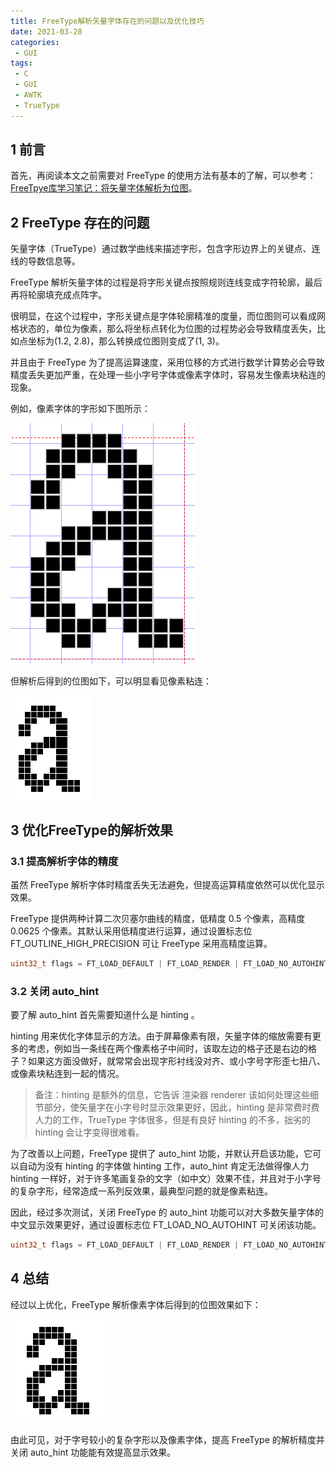 ```yaml
---
title: FreeType解析矢量字体存在的问题以及优化技巧
date: 2021-03-28
categories:
 - GUI
tags:
 - C
 - GUI
 - AWTK
 - TrueType
---
```


## 1 前言

首先，再阅读本文之前需要对 FreeType 的使用方法有基本的了解，可以参考：[FreeTpye库学习笔记：将矢量字体解析为位图](./awtk_freetype_ttf.md)。

## 2 FreeType 存在的问题

矢量字体（TrueType）通过数学曲线来描述字形，包含字形边界上的关键点、连线的导数信息等。

FreeType 解析矢量字体的过程是将字形关键点按照规则连线变成字符轮廓，最后再将轮廓填充成点阵字。

很明显，在这个过程中，字形关键点是字体轮廓精准的度量，而位图则可以看成网格状态的，单位为像素，那么将坐标点转化为位图的过程势必会导致精度丢失，比如点坐标为(1.2, 2.8)，那么转换成位图则变成了(1, 3)。

并且由于 FreeType 为了提高运算速度，采用位移的方式进行数学计算势必会导致精度丢失更加严重，在处理一些小字号字体或像素字体时，容易发生像素块粘连的现象。

例如，像素字体的字形如下图所示：

![像素字体字形](./images/awtk_freetype_optimize/shape.png)

但解析后得到的位图如下，可以明显看见像素粘连：

![解析后得到的位图](./images/awtk_freetype_optimize/bitmap.png)

## 3 优化FreeType的解析效果

### 3.1 提高解析字体的精度

虽然 FreeType 解析字体时精度丢失无法避免，但提高运算精度依然可以优化显示效果。

FreeType 提供两种计算二次贝塞尔曲线的精度，低精度 0.5 个像素，高精度 0.0625 个像素。其默认采用低精度进行运算，通过设置标志位 FT\_OUTLINE\_HIGH\_PRECISION 可让 FreeType 采用高精度运算。

```c
uint32_t flags = FT_LOAD_DEFAULT | FT_LOAD_RENDER | FT_LOAD_NO_AUTOHINT | FT_OUTLINE_HIGH_PRECISION;
```

### 3.2 关闭 auto\_hint

要了解 auto\_hint 首先需要知道什么是 hinting 。

hinting 用来优化字体显示的方法。由于屏幕像素有限，矢量字体的缩放需要有更多的考虑，例如当一条线在两个像素格子中间时，该取左边的格子还是右边的格子？如果这方面没做好，就常常会出现字形衬线没对齐、或小字号字形歪七扭八、或像素块粘连到一起的情况。

> 备注：hinting 是额外的信息，它告诉 渲染器 renderer 该如何处理这些细节部分，使矢量字在小字号时显示效果更好，因此，hinting 是非常费时费人力的工作，TrueType 字体很多，但是有良好 hinting 的不多，拙劣的 hinting 会让字变得很难看。

为了改善以上问题，FreeType 提供了 auto\_hint 功能，并默认开启该功能，它可以自动为没有 hinting 的字体做 hinting 工作，auto\_hint 肯定无法做得像人力 hinting  一样好，对于许多笔画复杂的文字（如中文）效果不佳，并且对于小字号的复杂字形，经常造成一系列反效果，最典型问题的就是像素粘连。

因此，经过多次测试，关闭 FreeType 的 auto\_hint 功能可以对大多数矢量字体的中文显示效果更好，通过设置标志位 FT\_LOAD\_NO\_AUTOHINT 可关闭该功能。

```c
uint32_t flags = FT_LOAD_DEFAULT | FT_LOAD_RENDER | FT_LOAD_NO_AUTOHINT | FT_OUTLINE_HIGH_PRECISION;
```

## 4 总结

经过以上优化，FreeType 解析像素字体后得到的位图效果如下：

![优化后的效果](./images/awtk_freetype_optimize/optimize.png)

由此可见，对于字号较小的复杂字形以及像素字体，提高 FreeType 的解析精度并关闭 auto_hint 功能能有效提高显示效果。
